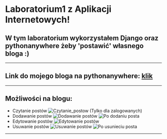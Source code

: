 # Laboratorium1 z Aplikacji Internetowych!

## W tym laboratorium wykorzystałem Django oraz pythonanywhere żeby 'postawić' własnego bloga :)
___

## Link do mojego bloga na pythonanywhere: [klik](https://kamil22637.pythonanywhere.com/)
___

## Możliwości na blogu:
+ Czytanie postów 
![Czytanie_postow][czytanie]
(Tylko dla zalogowanych)
+ Dodawanie postów
![Dodawanie postów][dodawanie]
![Po dodaniu posta][po_dodaniu]
+ Edytowanie postów
![Edytowanie postów][edycja_posta]
+ Usuwanie postów
![Usuwanie postów][konkretny_post]
![Po usunieciu posta][po_usunieciu]
___

[czytanie]: https://github.com/kamil-pabin/aplikacje-internetowe-22637-195ic/blob/lab1/assets/images/czytanie.png?raw=true "Czytanie postow"
[dodawanie]: https://github.com/kamil-pabin/aplikacje-internetowe-22637-195ic/blob/lab1/assets/images/dodawanie.png?raw=true "Dodawanie postow"
[edycja_posta]: https://github.com/kamil-pabin/aplikacje-internetowe-22637-195ic/blob/lab1/assets/images/edycja_posta.png?raw=true "Edycja posta"
[konkretny_post]: https://github.com/kamil-pabin/aplikacje-internetowe-22637-195ic/blob/lab1/assets/images/konkretny_post.png?raw=true "Konkretny_post"
[po_dodaniu]: https://github.com/kamil-pabin/aplikacje-internetowe-22637-195ic/blob/lab1/assets/images/po_dodaniu.png?raw=true "Po dodaniu"
[po_usunieciu]: https://github.com/kamil-pabin/aplikacje-internetowe-22637-195ic/blob/lab1/assets/images/po_usunieciu.png?raw=true "Po usunieciu"

